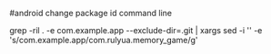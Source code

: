 #android change package id command line

grep -ril . -e com.example.app --exclude-dir=.git | xargs sed -i '' -e 's/com.example.app/com.rulyua.memory_game/g'
